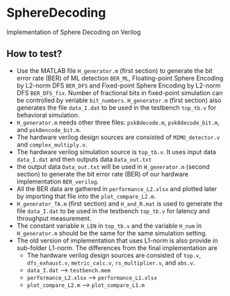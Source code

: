 # SphereDecoding

Implementation of Sphere Decoding on Verilog

## How to test?

- Use the MATLAB file `H_generator.m` (first section) to generate the bit error rate (BER) of ML detection `BER_ML`, Floating-point Sphere Encoding by L2-norm DFS `BER_DFS` and Fixed-point Sphere Encoding by L2-norm DFS `BER_DFS_fix`. Number of fractional bits in fixed-point simulation can be controlled by veriable `bit_numbers`. `H_generator.m` (first section) also generates the file `data_I.dat` to be used in the testbench `top_tb.v` for behavioral simulation.
- `H_generator.m` needs other three files: `psk8decode.m`, `psk8decode_bit.m`, and `psk8encode_bit.m`.
- The hardware verilog design sources are consisted of `MIMO_detector.v` and `complex_multiply.v`. 
- The hardware verilog simulation source is `top_tb.v`. It uses input data `data_I.dat` and then outputs data `Data_out.txt`
- the output data `Data_out.txt` will be used in `H_generator.m` (second section) to generate the bit error rate (BER) of our hardware implementation `BER_verilog`.
- All the BER data are gathered in `performance_L2.xlsx` and plotted later by importing that file into the `plot_compare_L2.m`.
- `H_generator_TA.m` (first section) and `H_and_R.mat` is used to generate the file `data_I.dat` to be used in the testbench `top_tb.v` for latency and throughput measurement.
- The constant variable `H_LEN` in `top_tb.v` and the variable `H_num` in `H_generator.m` should be the same for the same simulation setting.
- The old version of implementation that uses L1-norm is also provide in sub-folder L1-norm. The differences from the final implementation are
  - The hardware verilog design sources are consisted of `top.v`, `dfs_exhaust.v`, `metric_calc.v`, `rs_multiplier.v`, and `abs.v`.
  - `data_I.dat` --> `testbench.mem`
  - `performance_L2.xlsx` --> `performance_L1.xlsx`
  - `plot_compare_L2.m` --> `plot_compare_L1.m`



